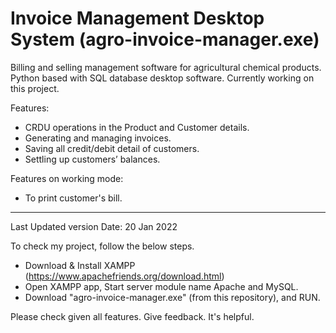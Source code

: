 # Invoice Management Desktop System (agro-invoice-manager.exe)
Billing and selling management software for agricultural chemical products. Python based with SQL database desktop software. Currently working on this project.

Features:
* CRDU operations in the Product and Customer details.
* Generating and managing invoices.
* Saving all credit/debit detail of customers.
* Settling up customers’ balances.

Features on working mode:
* To print customer's bill.


---------------------------------------------------------------------------------------------

Last Updated version Date: 20 Jan 2022

To check my project, follow the below steps.

* Download  & Install XAMPP (https://www.apachefriends.org/download.html)
* Open XAMPP app, Start server module name Apache and MySQL.
* Download "agro-invoice-manager.exe" (from this repository), and RUN.

Please check given all features. Give feedback. It's helpful.
